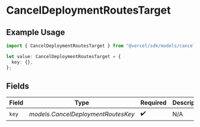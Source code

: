 # CancelDeploymentRoutesTarget

## Example Usage

```typescript
import { CancelDeploymentRoutesTarget } from "@vercel/sdk/models/canceldeploymentop.js";

let value: CancelDeploymentRoutesTarget = {
  key: {},
};
```

## Fields

| Field                              | Type                               | Required                           | Description                        |
| ---------------------------------- | ---------------------------------- | ---------------------------------- | ---------------------------------- |
| `key`                              | *models.CancelDeploymentRoutesKey* | :heavy_check_mark:                 | N/A                                |